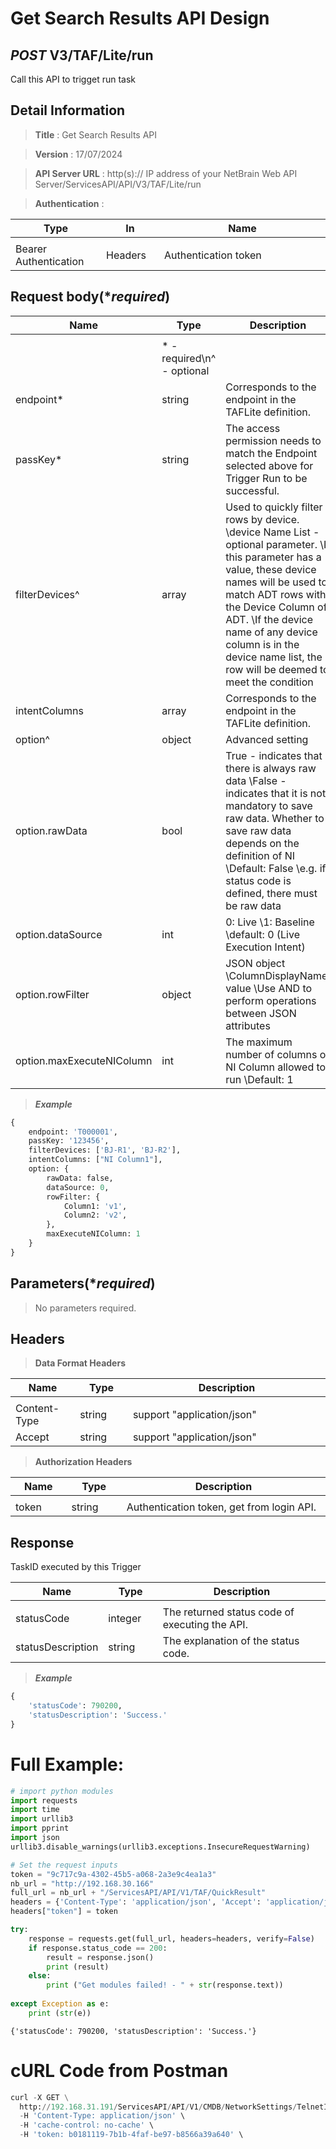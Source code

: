 
# Get Search Results API Design

## ***POST*** V3/TAF/Lite/run
Call this API to trigget run task

## Detail Information

> **Title** : Get Search Results API<br>

> **Version** : 17/07/2024

> **API Server URL** : http(s):// IP address of your NetBrain Web API Server/ServicesAPI/API/V3/TAF/Lite/run

> **Authentication** : 

|**Type**|**In**|**Name**|
|------|------|------|
|<img width=100/>|<img width=100/>|<img width=500/>|
|Bearer Authentication| Headers | Authentication token | 

## Request body(****required***)
|**Name**|**Type**|**Description**|
|------|------|------|
|<img width=100/>|<img width=100/>|<img width=500/>|
||* - required\n^ - optional|
|endpoint*|string|Corresponds to the endpoint in the TAFLite definition. |
|passKey*|string|The access permission needs to match the Endpoint selected above for Trigger Run to be successful. |
|filterDevices^|array|Used to quickly filter rows by device. \device Name List - optional parameter. \If this parameter has a value, these device names will be used to match ADT rows with the Device Column of ADT. \If the device name of any device column is in the device name list, the row will be deemed to meet the condition |
|intentColumns|array|Corresponds to the endpoint in the TAFLite definition. |
|option^|object|Advanced setting |
|option.rawData|bool|True - indicates that there is always raw data \False - indicates that it is not mandatory to save raw data. Whether to save raw data depends on the definition of NI \\Default: False \\e.g. if status code is defined, there must be raw data |
|option.dataSource|int|0: Live \1: Baseline \\default: 0 (Live Execution Intent) |
|option.rowFilter|object|JSON object \\ColumnDisplayName: value \\Use AND to perform operations between JSON attributes |
|option.maxExecuteNIColumn|int|The maximum number of columns of NI Column allowed to run \Default: 1 |

> ***Example***
```python
{
    endpoint: 'T000001',
    passKey: '123456',
    filterDevices: ['BJ-R1', 'BJ-R2'],
    intentColumns: ["NI Column1"],
    option: {
        rawData: false,
        dataSource: 0,
        rowFilter: {
            Column1: 'v1',
            Column2: 'v2',
        },
        maxExecuteNIColumn: 1
    }
}
```

## Parameters(****required***)
>No parameters required.


## Headers

> **Data Format Headers**

|**Name**|**Type**|**Description**|
|------|------|------|
|<img width=100/>|<img width=100/>|<img width=500/>|
| Content-Type | string  | support "application/json" |
| Accept | string  | support "application/json" |

> **Authorization Headers**

|**Name**|**Type**|**Description**|
|------|------|------|
|<img width=100/>|<img width=100/>|<img width=500/>|
| token | string  | Authentication token, get from login API. |

## Response
TaskID executed by this Trigger

|**Name**|**Type**|**Description**|
|------|------|------|
|<img width=100/>|<img width=100/>|<img width=500/>|
|statusCode| integer | The returned status code of executing the API.  |
|statusDescription| string | The explanation of the status code.  |

> ***Example***


```python
{
    'statusCode': 790200, 
    'statusDescription': 'Success.'
}
```

# Full Example:


```python
# import python modules 
import requests
import time
import urllib3
import pprint
import json
urllib3.disable_warnings(urllib3.exceptions.InsecureRequestWarning)

# Set the request inputs
token = "9c717c9a-4302-45b5-a068-2a3e9c4ea1a3"
nb_url = "http://192.168.30.166"
full_url = nb_url + "/ServicesAPI/API/V1/TAF/QuickResult"
headers = {'Content-Type': 'application/json', 'Accept': 'application/json'}
headers["token"] = token

try:
    response = requests.get(full_url, headers=headers, verify=False)
    if response.status_code == 200:
        result = response.json()
        print (result)
    else:
        print ("Get modules failed! - " + str(response.text))
    
except Exception as e:
    print (str(e)) 
```

    {'statusCode': 790200, 'statusDescription': 'Success.'}
    

# cURL Code from Postman

```python
curl -X GET \
  http://192.168.31.191/ServicesAPI/API/V1/CMDB/NetworkSettings/TelnetInfo/RefreshDeviceCount \
  -H 'Content-Type: application/json' \
  -H 'cache-control: no-cache' \ 
  -H 'token: b0181119-7b1b-4faf-be97-b8566a39a640' \
```